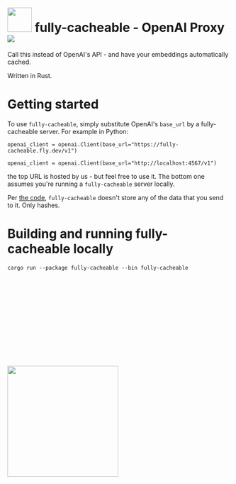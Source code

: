 
<h1>
  <img width="55px" src="https://github.com/user-attachments/assets/c689c8d7-5c05-4c05-8247-49f976a1036d" /> 
  <span>fully-cacheable - OpenAI Proxy</span>

  <a href="https://github.com/fafo-ai/fully-cacheable/actions/workflows/rust.yml">
    <img src="https://github.com/fafo-ai/fully-cacheable/actions/workflows/rust.yml/badge.svg?branch=main" />
  </a>
</h1>

Call this instead of OpenAI's API - and have your embeddings automatically cached.

Written in Rust.

# Getting started
To use `fully-cacheable`, simply substitute OpenAI's `base_url` by a fully-cacheable server. For example in Python:

```
openai_client = openai.Client(base_url="https://fully-cacheable.fly.dev/v1")

openai_client = openai.Client(base_url="http://localhost:4567/v1")
```

the top URL is hosted by us - but feel free to use it. The bottom one assumes you're running a `fully-cacheable` server locally.


Per [the code](https://github.com/fafo-ai/fully-cacheable/blob/main/src/main.rs#L25), `fully-cacheable` doesn't store any of the data that you send to it. Only hashes.

# Building and running fully-cacheable locally
```cargo run --package fully-cacheable --bin fully-cacheable```




<img style="margin-top: 200px" width="250px" src="https://github.com/user-attachments/assets/f1602dba-55f8-42ba-85ed-ce52439e2c14" />


